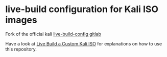 # live-build configuration for Kali ISO images

Fork of the official kali [live-build-config gitlab](https://gitlab.com/kalilinux/build-scripts/live-build-config)

Have a look at [Live Build a Custom Kali ISO](https://www.kali.org/docs/development/live-build-a-custom-kali-iso/) for explanations on how to use this repository.
